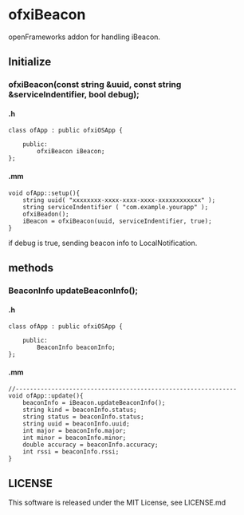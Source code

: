ofxiBeacon
==========

openFrameworks addon for handling iBeacon.


## Initialize

### ofxiBeacon(const string &uuid, const string &serviceIndentifier, bool debug);

#### .h
```
class ofApp : public ofxiOSApp {

    public:
        ofxiBeacon iBeacon;
};
```


#### .mm
```
void ofApp::setup(){
    string uuid( "xxxxxxxx-xxxx-xxxx-xxxx-xxxxxxxxxxxx" );
    string serviceIndentifier ( "com.example.yourapp" );
    ofxiBeadon();
    iBeacon = ofxiBeacon(uuid, serviceIndentifier, true);
}
```
if debug is true, sending beacon info to LocalNotification.

## methods

### BeaconInfo updateBeaconInfo();

#### .h
```
class ofApp : public ofxiOSApp {

    public:
        BeaconInfo beaconInfo;
};
```

#### .mm
```
//--------------------------------------------------------------
void ofApp::update(){
    beaconInfo = iBeacon.updateBeaconInfo();
    string kind = beaconInfo.status;
    string status = beaconInfo.status;
    string uuid = beaconInfo.uuid;
    int major = beaconInfo.major;
    int minor = beaconInfo.minor;
    double accuracy = beaconInfo.accuracy;
    int rssi = beaconInfo.rssi;
}
```
## LICENSE

This software is released under the MIT License, see LICENSE.md
